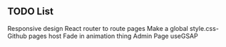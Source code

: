 ## TODO List
Responsive design
React router to route pages
Make a global style.css-
Github pages host
Fade in animation thing
Admin Page
useGSAP